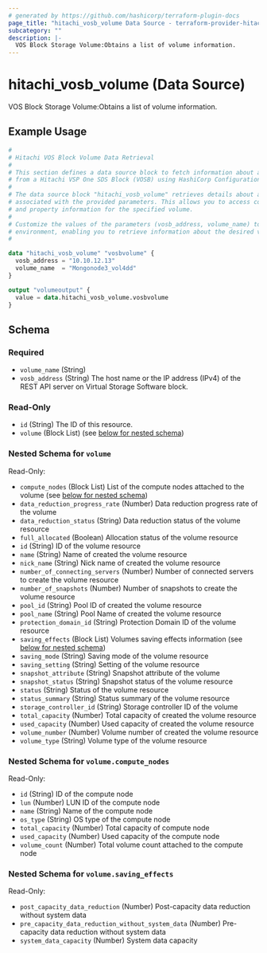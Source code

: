 ```yaml
---
# generated by https://github.com/hashicorp/terraform-plugin-docs
page_title: "hitachi_vosb_volume Data Source - terraform-provider-hitachi"
subcategory: ""
description: |-
  VOS Block Storage Volume:Obtains a list of volume information.
---
```


# hitachi_vosb_volume (Data Source)

VOS Block Storage Volume:Obtains a list of volume information.

## Example Usage

```terraform
#
# Hitachi VOS Block Volume Data Retrieval
#
# This section defines a data source block to fetch information about a specific volume
# from a Hitachi VSP One SDS Block (VOSB) using HashiCorp Configuration Language (HCL).
#
# The data source block "hitachi_vosb_volume" retrieves details about a volume
# associated with the provided parameters. This allows you to access configuration
# and property information for the specified volume.
#
# Customize the values of the parameters (vosb_address, volume_name) to match your
# environment, enabling you to retrieve information about the desired volume.
#

data "hitachi_vosb_volume" "vosbvolume" {
  vosb_address = "10.10.12.13"
  volume_name  = "Mongonode3_vol4dd"
}

output "volumeoutput" {
  value = data.hitachi_vosb_volume.vosbvolume
}
```

<!-- schema generated by tfplugindocs -->
## Schema

### Required

- `volume_name` (String)
- `vosb_address` (String) The host name or the IP address (IPv4) of the REST API server on Virtual Storage Software block.

### Read-Only

- `id` (String) The ID of this resource.
- `volume` (Block List) (see [below for nested schema](#nestedblock--volume))

<a id="nestedblock--volume"></a>
### Nested Schema for `volume`

Read-Only:

- `compute_nodes` (Block List) List of the compute nodes attached to the volume (see [below for nested schema](#nestedblock--volume--compute_nodes))
- `data_reduction_progress_rate` (Number) Data reduction progress rate of the volume
- `data_reduction_status` (String) Data reduction status of the volume resource
- `full_allocated` (Boolean) Allocation status of the volume resource
- `id` (String) ID of the volume resource
- `name` (String) Name of created the volume resource
- `nick_name` (String) Nick name of created the volume resource
- `number_of_connecting_servers` (Number) Number of connected servers to create the volume resource
- `number_of_snapshots` (Number) Number of snapshots to create the volume resource
- `pool_id` (String) Pool ID of created the volume resource
- `pool_name` (String) Pool Name of created the volume resource
- `protection_domain_id` (String) Protection Domain ID of the volume resource
- `saving_effects` (Block List) Volumes saving effects information (see [below for nested schema](#nestedblock--volume--saving_effects))
- `saving_mode` (String) Saving mode of the volume resource
- `saving_setting` (String) Setting of the volume resource
- `snapshot_attribute` (String) Snapshot attribute of the volume
- `snapshot_status` (String) Snapshot status of the volume resource
- `status` (String) Status of the volume resource
- `status_summary` (String) Status summary of the volume resource
- `storage_controller_id` (String) Storage controller ID of the volume
- `total_capacity` (Number) Total capacity of created the volume resource
- `used_capacity` (Number) Used capacity of created the volume resource
- `volume_number` (Number) Volume number of created the volume resource
- `volume_type` (String) Volume type of the volume resource

<a id="nestedblock--volume--compute_nodes"></a>
### Nested Schema for `volume.compute_nodes`

Read-Only:

- `id` (String) ID of the compute node
- `lun` (Number) LUN ID of the compute node
- `name` (String) Name of the compute node
- `os_type` (String) OS type of the compute node
- `total_capacity` (Number) Total capacity of compute node
- `used_capacity` (Number) Used capacity of the compute node
- `volume_count` (Number) Total volume count attached to the compute node


<a id="nestedblock--volume--saving_effects"></a>
### Nested Schema for `volume.saving_effects`

Read-Only:

- `post_capacity_data_reduction` (Number) Post-capacity data reduction without system data
- `pre_capacity_data_reduction_without_system_data` (Number) Pre-capacity data reduction without system data
- `system_data_capacity` (Number) System data capacity
